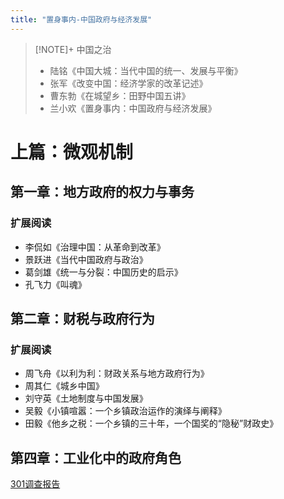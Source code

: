 ```yaml
---
title: "置身事内-中国政府与经济发展"
---
```


> [!NOTE]+ 中国之治
> - 陆铭《中国大城：当代中国的统一、发展与平衡》
> - 张军《改变中国：经济学家的改革记述》
> - 曹东勃《在城望乡：田野中国五讲》
> - 兰小欢《置身事内：中国政府与经济发展》

# 上篇：微观机制

## 第一章：地方政府的权力与事务

### 扩展阅读

- 李侃如《治理中国：从革命到改革》
- 景跃进《当代中国政府与政治》
- 葛剑雄《统一与分裂：中国历史的启示》
- 孔飞力《叫魂》

## 第二章：财税与政府行为

### 扩展阅读

- 周飞舟《以利为利：财政关系与地方政府行为》
- 周其仁《城乡中国》
- 刘守英《土地制度与中国发展》
- 吴毅《小镇喧嚣：一个乡镇政治运作的演绎与阐释》
- 田毅《他乡之税：一个乡镇的三十年，一个国奖的“隐秘”财政史》

## 第四章：工业化中的政府角色

[301调查报告](assets/Section_301_FINAL.pdf)
